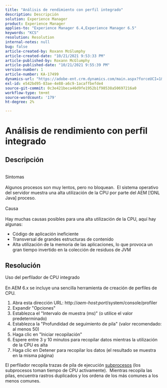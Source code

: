 ```yaml
---
title: "Análisis de rendimiento con perfil integrado"
description: Descripción
solution: Experience Manager
product: Experience Manager
applies-to: "Experience Manager 6.4,Experience Manager 6.5"
keywords: "KCS"
resolution: Resolution
internal-notes: null
bug: false
article-created-by: Roxann McGlumphy
article-created-date: "10/21/2021 9:53:33 PM"
article-published-by: Roxann McGlumphy
article-published-date: "10/21/2021 9:55:39 PM"
version-number: 1
article-number: KA-17499
dynamics-url: "https://adobe-ent.crm.dynamics.com/main.aspx?forceUCI=1&pagetype=entityrecord&etn=knowledgearticle&id=05e3864f-b932-ec11-b6e5-000d3a5ba97a"
exl-id: e542bd95-83ae-4e88-a6c9-1acaffbefde4
source-git-commit: 0c3e421beca46d9fe1952b1f98538a50697216a0
workflow-type: tm+mt
source-wordcount: '179'
ht-degree: 2%

---
```


# Análisis de rendimiento con perfil integrado

## Descripción

<br>Síntomas<br><br>
Algunos procesos son muy lentos, pero no bloquean.  El sistema operativo del servidor muestra una alta utilización de la CPU por parte del AEM [!DNL Java] proceso.
<br><br>Causa<br><br>
Hay muchas causas posibles para una alta utilización de la CPU, aquí hay algunas:

- Código de aplicación ineficiente
- Transversal de grandes estructuras de contenido
- Alta utilización de la memoria de las aplicaciones, lo que provoca un gran tiempo invertido en la colección de residuos de JVM



## Resolución

Uso del perfilador de CPU integrado<br><br>
En AEM 6.x se incluye una sencilla herramienta de creación de perfiles de CPU.

1. Abra esta dirección URL: http://*aem-host:port*/system/console/profiler
2. Expandir &quot;Opciones&quot;
3. Establezca el &quot;Intervalo de muestra (ms)&quot; (o utilice el valor predeterminado)
4. Establezca la &quot;Profundidad de seguimiento de pila&quot; (valor recomendado: al menos 50)
5. Haga clic en &quot;Iniciar recopilación&quot;
6. Espere entre 3 y 10 minutos para recopilar datos mientras la utilización de la CPU es alta
7. Haga clic en Detener para recopilar los datos (el resultado se muestra en la misma página)


El perfilador recopila trazas de pila de ejecución [subprocesos](https://docs.oracle.com/javase/tutorial/essential/concurrency/threads.html) (los subprocesos toman tiempo de CPU activamente).  Mientras recopila las pilas, encuentra rastros duplicados y los ordena de los más comunes a los menos comunes.
